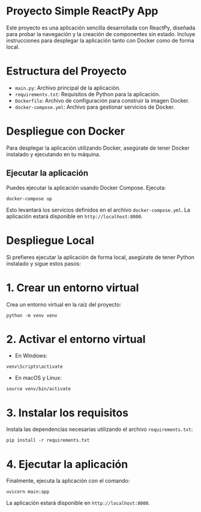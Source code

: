 # Proyecto Simple ReactPy App

Este proyecto es una aplicación sencilla desarrollada con ReactPy, diseñada para probar la navegación y la creación de componentes sin estado. Incluye instrucciones para desplegar la aplicación tanto con Docker como de forma local.

# Estructura del Proyecto

- `main.py`: Archivo principal de la aplicación.
- `requirements.txt`: Requisitos de Python para la aplicación.
- `Dockerfile`: Archivo de configuración para construir la imagen Docker.
- `docker-compose.yml`: Archivo para gestionar servicios de Docker.

# Despliegue con Docker

Para desplegar la aplicación utilizando Docker, asegúrate de tener Docker instalado y ejecutando en tu máquina.

## Ejecutar la aplicación

Puedes ejecutar la aplicación usando Docker Compose. Ejecuta:

```
docker-compose up
```

Esto levantará los servicios definidos en el archivo `docker-compose.yml`. La aplicación estará disponible en `http://localhost:8000`.

# Despliegue Local

Si prefieres ejecutar la aplicación de forma local, asegúrate de tener Python instalado y sigue estos pasos:

# 1. Crear un entorno virtual

Crea un entorno virtual en la raíz del proyecto:

```
python -m venv venv
```

# 2. Activar el entorno virtual

- En Windows:

```
venv\Scripts\activate
```

- En macOS y Linux:

```
source venv/bin/activate
```

# 3. Instalar los requisitos

Instala las dependencias necesarias utilizando el archivo `requirements.txt`:

```
pip install -r requirements.txt
```

# 4. Ejecutar la aplicación

Finalmente, ejecuta la aplicación con el comando:

```
uvicorn main:app
```

La aplicación estará disponible en `http://localhost:8000`.
